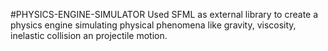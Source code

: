 #PHYSICS-ENGINE-SIMULATOR
Used SFML as external library to create a physics engine simulating physical phenomena like gravity, viscosity, inelastic collision an projectile motion.
